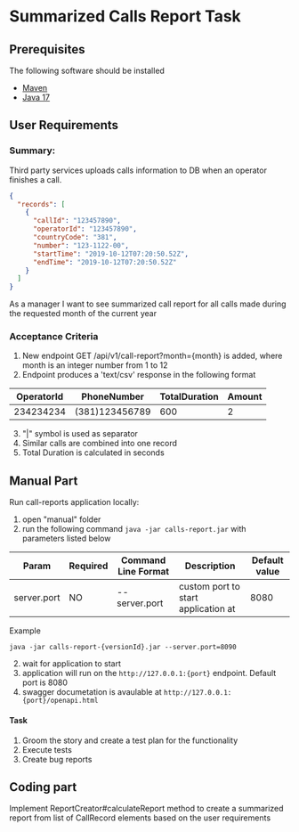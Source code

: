 # Summarized Calls Report Task

## Prerequisites

The following software should be installed

* [Maven](https://maven.apache.org/download.cgi)
* [Java 17](https://jdk.java.net/)

## User Requirements

### Summary:

Third party services uploads calls information to DB when an operator finishes a call.

````json
{
  "records": [
    {
      "callId": "123457890",
      "operatorId": "123457890",
      "countryCode": "381",
      "number": "123-1122-00",
      "startTime": "2019-10-12T07:20:50.52Z",
      "endTime": "2019-10-12T07:20:50.52Z"
    }
  ]
}
````

As a manager I want to see summarized call report for all calls made during the requested month of the current year

### Acceptance Criteria

1. New endpoint GET /api/v1/call-report?month={month} is added, where month is an integer number from 1 to 12
2. Endpoint produces a 'text/csv' response in the following format

| OperatorId | PhoneNumber    | TotalDuration | Amount |
|------------|----------------|---------------|--------|
| 234234234  | (381)123456789 | 600           | 2      |

3. "|" symbol is used as separator
4. Similar calls are combined into one record
5. Total Duration is calculated in seconds

## Manual Part

Run call-reports application locally:

1. open "manual" folder
2. run the following command `java -jar calls-report.jar` with parameters listed below

| Param       | Required | Command Line Format | Description                         | Default value |
|-------------|----------|---------------------|-------------------------------------|---------------|
| server.port | NO       | --server.port       | custom port to start application at | 8080          |

Example

````
java -jar calls-report-{versionId}.jar --server.port=8090
````

2. wait for application to start
3. application will run on the `http://127.0.0.1:{port}` endpoint. Default port is 8080
4. swagger documetation is avaulable at `http://127.0.0.1:{port}/openapi.html`

#### Task

1. Groom the story and create a test plan for the functionality
2. Execute tests
3. Create bug reports

## Coding part

Implement ReportCreator#calculateReport method to create a summarized report from list of CallRecord elements based on
the user requirements